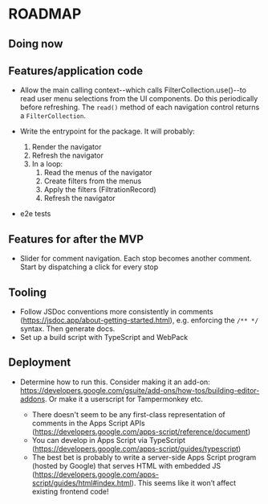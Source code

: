 # ROADMAP

## Doing now

## Features/application code

- Allow the main calling context--which calls FilterCollection.use()--to read user menu selections from the UI components. Do this periodically before refreshing. The `read()` method of each navigation control returns a `FilterCollection`.
- Write the entrypoint for the package. It will probably:

  1. Render the navigator
  2. Refresh the navigator
  3. In a loop:
     1. Read the menus of the navigator
     2. Create filters from the menus
     3. Apply the filters (FiltrationRecord)
     4. Refresh the navigator

- e2e tests

## Features for after the MVP

- Slider for comment navigation. Each stop becomes another comment. Start by dispatching a click for every stop

## Tooling

- Follow JSDoc conventions more consistently in comments (https://jsdoc.app/about-getting-started.html), e.g. enforcing the `/** */` syntax. Then generate docs.
- Set up a build script with TypeScript and WebPack

## Deployment

- Determine how to run this. Consider making it an add-on: https://developers.google.com/gsuite/add-ons/how-tos/building-editor-addons. Or make it a userscript for Tampermonkey etc.

  - There doesn't seem to be any first-class representation of comments in the Apps Script APIs (https://developers.google.com/apps-script/reference/document)
  - You can develop in Apps Script via TypeScript (https://developers.google.com/apps-script/guides/typescript)
  - The best bet is probably to write a server-side Apps Script program (hosted by Google) that serves HTML with embedded JS (https://developers.google.com/apps-script/guides/html#index.html). This seems like it won’t affect existing frontend code!
